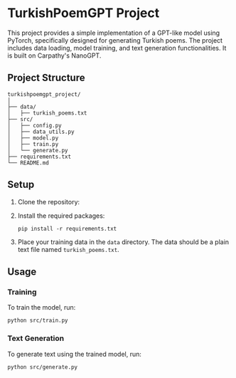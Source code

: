 # TurkishPoemGPT Project

This project provides a simple implementation of a GPT-like model using PyTorch, specifically designed for generating Turkish poems. The project includes data loading, model training, and text generation functionalities. It is built on Carpathy's NanoGPT.

## Project Structure

```
turkishpoemgpt_project/
│
├── data/
│   ├── turkish_poems.txt
├── src/
│   ├── config.py
│   ├── data_utils.py
│   ├── model.py
│   ├── train.py
│   └── generate.py
├── requirements.txt
└── README.md
```

## Setup

1. Clone the repository:

2. Install the required packages:

   ```
   pip install -r requirements.txt
   ```

3. Place your training data in the `data` directory. The data should be a plain text file named `turkish_poems.txt`.

## Usage

### Training

To train the model, run:

```
python src/train.py
```

### Text Generation

To generate text using the trained model, run:

```
python src/generate.py
```
